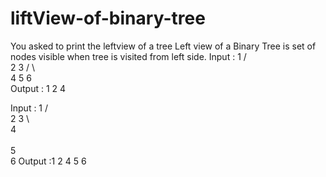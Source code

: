 # liftView-of-binary-tree
You asked to print the leftview of a tree
Left view of a Binary Tree is set of nodes visible when tree is visited from left side.
Input : 
                 1
               /   \
              2     3
             / \     \
            4   5     6             
Output : 1 2 4

Input :
        1
      /   \
    2       3
      \   
        4  
          \
            5
             \
               6
Output :1 2 4 5 6
